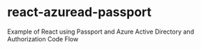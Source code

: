 # react-azuread-passport
Example of React using Passport and Azure Active Directory and Authorization Code Flow
